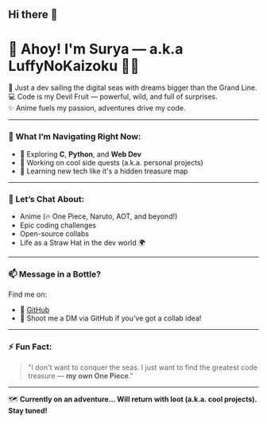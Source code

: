 ## Hi there 👋
<!--
**luffynokaizoku/luffynokaizoku** is a ✨ _special_ ✨ repository because its `README.md` (this file) appears on your GitHub profile.
-->

# 👒 Ahoy! I'm Surya — a.k.a **LuffyNoKaizoku** 🏴‍☠️

🌊 Just a dev sailing the digital seas with dreams bigger than the Grand Line.  
💻 Code is my Devil Fruit — powerful, wild, and full of surprises.  
✨ Anime fuels my passion, adventures drive my code.  

---

### 🧭 What I’m Navigating Right Now:

- 🚀 Exploring **C**, **Python**, and **Web Dev**
- 🔭 Working on cool side quests (a.k.a. personal projects)
- 🌱 Learning new tech like it's a hidden treasure map

---

### 💬 Let’s Chat About:

- Anime (🔥 One Piece, Naruto, AOT, and beyond!)
- Epic coding challenges
- Open-source collabs
- Life as a Straw Hat in the dev world 🌍

---

### 📫 Message in a Bottle?

Find me on:
- 🐙 [GitHub](https://github.com/luffynokaizoku)
- 📩 Shoot me a DM via GitHub if you’ve got a collab idea!

---

### ⚡ Fun Fact:

> "I don't want to conquer the seas. I just want to find the greatest code treasure — **my own One Piece**."

---

🗺️ **Currently on an adventure... Will return with loot (a.k.a. cool projects). Stay tuned!**


